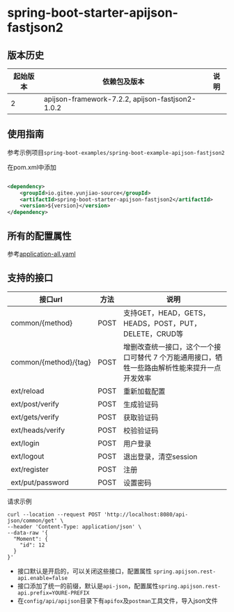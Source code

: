# spring-boot-starter-apijson-fastjson2

## 版本历史

| 起始版本 | 依赖包及版本                                           | 说明 |
|------|--------------------------------------------------|----|
| 2    | apijson-framework-7.2.2, apijson-fastjson2-1.0.2 ||

## 使用指南

参考示例项目`spring-boot-examples/spring-boot-example-apijson-fastjson2`

在pom.xml中添加

```xml

<dependency>
    <groupId>io.gitee.yunjiao-source</groupId>
    <artifactId>spring-boot-starter-apijson-fastjson2</artifactId>
    <version>${version}</version>
</dependency>
```

## 所有的配置属性

参考[application-all.yaml](../config/apijson/application-all.yml)

## 支持的接口

| 接口url                 | 方法   | 说明                                               |
|-----------------------|------|--------------------------------------------------|
| common/{method}       | POST | 支持GET，HEAD，GETS，HEADS，POST，PUT，DELETE，CRUD等      |
| common/{method}/{tag} | POST | 增删改查统一接口，这个一个接口可替代 7 个万能通用接口，牺牲一些路由解析性能来提升一点开发效率 |
| ext/reload            | POST | 重新加载配置                                           |
| ext/post/verify       | POST | 生成验证码                                            |
| ext/gets/verify       | POST | 获取验证码                                            |
| ext/heads/verify      | POST | 校验验证码                                            |
| ext/login             | POST | 用户登录                                             |
| ext/logout            | POST | 退出登录，清空session                                   |
| ext/register          | POST | 注册                                               |
| ext/put/password      | POST | 设置密码                                             |

请求示例

```curl
curl --location --request POST 'http://localhost:8080/api-json/common/get' \
--header 'Content-Type: application/json' \
--data-raw '{
  "Moment": {
    "id": 12
  }
}'
```

* 接口默认是开启的，可以关闭这些接口，配置属性 `spring.apijson.rest-api.enable=false`
* 接口添加了统一的前缀，默认是`api-json`，配置属性`spring.apijson.rest-api.prefix=YOURE-PREFIX`
* 在`config/api/apijson`目录下有`apifox`及`postman`工具文件，导入json文件



